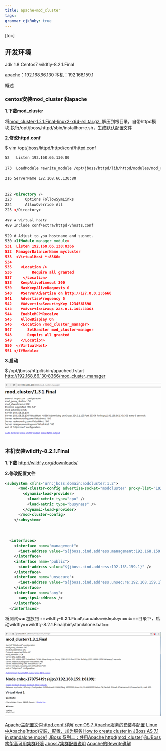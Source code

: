 ```yaml
---
title: apache+mod_cluster
tags: 
grammar_cjkRuby: true
---
```

[toc]

## 开发环境
Jdk 1.8
Centos7
wildfly-8.2.1.Final

apache：192.168.66.130
本机：192.168.159.1

概述
### centos安装mod_cluster 和apache

**1.下载mod_cluster**

将[mod_cluster-1.3.1.Final-linux2-x64-ssl.tar.gz ](http://mod-cluster.jboss.org/mod_cluster/downloads/1-3-1-Final-bin),解压到根目录，自带httpd模块,执行/opt/jboss/httpd/sbin/installhome.sh，生成默认配置文件


**2.修改httpd.conf**

$ vim /opt/jboss/httpd/httpd/conf/httpd.conf

``` xml
52   Listen 192.168.66.130:80

173  LoadModule rewrite_module /opt/jboss/httpd/lib/httpd/modules/mod_rewrite.so

216 ServerName 192.168.66.130:80


222 <Directory />
223      Options FollowSymLinks
224      AllowOverride All
225 </Directory>

488 # Virtual hosts
489 Include conf/extra/httpd-vhosts.conf

529 # Adjust to you hostname and subnet.
530 <IfModule manager_module>
531  Listen 192.168.66.130:8366
532  ManagerBalancerName mycluster
533  <VirtualHost *:8366>
534  
535    <Location />
536         Require all granted
537     </Location> 
538    KeepAliveTimeout 300
539    MaxKeepAliveRequests 0
540    #ServerAdvertise on http://127.0.0.1:6666
541    AdvertiseFrequency 5
542    #AdvertiseSecurityKey 1234567890
543    #AdvertiseGroup 224.0.1.105:23364
544    EnableMCPMReceive
545    AllowDisplay On
546    <Location /mod_cluster_manager>
547       SetHandler mod_cluster-manager
548       Require all granted
549    </Location>
550  </VirtualHost>
551 </IfModule>
```
**3.启动**

$ /opt/jboss/httpd/sbin/apachectl start
http://192.168.66.130:8366/mod_cluster_manager

![](./images/1527242837841.jpg)

###  本机安装wildfly-8.2.1.Final
**1.下载**
http://wildfly.org/downloads/

**2.修改配置文件**

``` xml
<subsystem xmlns="urn:jboss:domain:modcluster:1.2">
      <mod-cluster-config advertise-socket="modcluster" proxy-list="192.168.66.130:8366" advertise-security-key="1234567890" excluded-contexts="invoker,jbossws,juddi,console" auto-enable-contexts="true" connector="ajp">
        <dynamic-load-provider>
          <load-metric type="cpu" />
          <load-metric type="busyness" />
        </dynamic-load-provider>
      </mod-cluster-config>
    </subsystem>
	
	
	
  <interfaces>
    <interface name="management">
      <inet-address value="${jboss.bind.address.management:192.168.159.1}" />
    </interface>
    <interface name="public">
      <inet-address value="${jboss.bind.address:192.168.159.1}" />
    </interface>
    <interface name="unsecure">
      <inet-address value="${jboss.bind.address.unsecure:192.168.159.1}" />
    </interface>
    <interface name="any">
      <any-ipv4-address />
    </interface>
  </interfaces>
```

将测试war包放到 ==wildfly-8.2.1.Final\standalone\deployments==目录下，启动wildfly==wildfly-8.2.1.Final\bin\standalone.bat==

![](./images/1527246569506.jpg)






[Apache主配置文件httpd.conf 详解](https://www.linuxidc.com/Linux/2015-02/113921.htm)
[centOS 7 Apache服务的安装与配置](http://blog.51cto.com/13525470/2070375)
[Linux中Apache(httpd)安装、配置、加为服务](https://blog.csdn.net/u010297957/article/details/50751656)
[How to create cluster in JBoss AS 7.1 in standalone mode?](http://middlewaremagic.com/jboss/?p=1952)
[JBoss 系列二：使用Apache httpd(mod_cluster)和JBoss构架高可用集群环境](https://blog.csdn.net/kylinsoong/article/details/12292707/)
[Jboss7集群配置说明](https://blog.csdn.net/xixixi9988/article/details/21651449)
[Apache的Rewrite详解](https://www.jianshu.com/p/103742cccaff)

